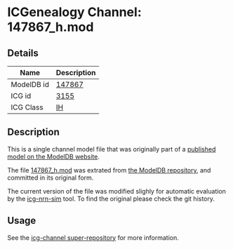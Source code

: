 # ICGenealogy Channel: 147867\_h.mod

## Details

Name | Description
---- | -----------
ModelDB id | [147867](http://senselab.med.yale.edu/ModelDB/ShowModel.cshtml?model=147867)
ICG id | [3155](http://icg.neurotheory.ox.ac.uk/channels/4/3155)
ICG Class | [IH](http://icg.neurotheory.ox.ac.uk/channels/4)

## Description

This is a single channel model file that was originally part of a [published model on the ModelDB website](http://senselab.med.yale.edu/mModelDB/ShowModel.cshtml?model=147867).


The file [147867\_h.mod](147867_h.mod) was extrated from [the ModelDB repository](http://senselab.med.yale.edu/ModelDB/ShowModel.cshtml?model=147867), and committed in its original form.

The current version of the file was modified slighly for automatic evaluation by the [icg-nrn-sim](https://github.com/icgenealogy/icg-nrn-sim) tool. To find the original please check the git history.


## Usage

See the [icg-channel super-repository](https://github.com/icgenealogy/icg-channels) for more information.